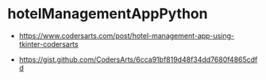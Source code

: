 # hotelManagementAppPython
- https://www.codersarts.com/post/hotel-management-app-using-tkinter-codersarts

- https://gist.github.com/CodersArts/6cca91bf819d48f34dd7680f4865cdfd
